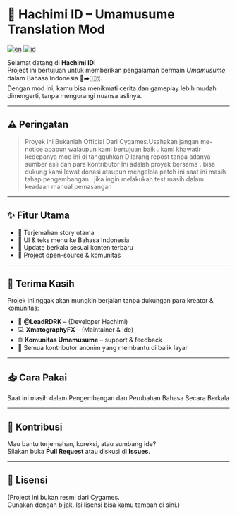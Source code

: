# 🐎 Hachimi ID – Umamusume Translation Mod

[![en](https://img.shields.io/badge/lang-English-blue.svg)](README.en.md)
[![id](https://img.shields.io/badge/lang-Indonesia-red.svg)](README.md)


Selamat datang di **Hachimi ID**!  
Project ini bertujuan untuk memberikan pengalaman bermain *Umamusume* dalam Bahasa Indonesia 🎌➡️🇮🇩.  
Dengan mod ini, kamu bisa menikmati cerita dan gameplay lebih mudah dimengerti, tanpa mengurangi nuansa aslinya.

---

## ⚠️ Peringatan
> Proyek ini Bukanlah Official Dari Cygames.Usahakan jangan me-notice apapun walaupun kami bertujuan baik . kami khawatir kedepanya mod ini di tangguhkan 
> Dilarang repost tanpa adanya sumber asli dan para kontributor
> Ini adalah proyek bersama . bisa dukung kami lewat donasi ataupun mengelola patch ini
> saat ini masih tahap pengembangan . jika ingin melakukan test masih dalam keadaan manual pemasangan

---

## ✨ Fitur Utama
- 📖 Terjemahan story utama
- 🎤 UI & teks menu ke Bahasa Indonesia
- 🔄 Update berkala sesuai konten terbaru
- 🌱 Project open-source & komunitas

---

## 🙏 Terima Kasih
Projek ini nggak akan mungkin berjalan tanpa dukungan para kreator & komunitas:

- 🎨 **@LeadRDRK** – (Developer Hachimi)
- 💻 **XmatographyFX** – (Maintainer & Ide)
- 🌐 **Komunitas Umamusume** – support & feedback
- 🧩 Semua kontributor anonim yang membantu di balik layar

---

## 📥 Cara Pakai
Saat ini masih dalam Pengembangan dan Perubahan Bahasa Secara Berkala

---

## 🤝 Kontribusi
Mau bantu terjemahan, koreksi, atau sumbang ide?  
Silakan buka **Pull Request** atau diskusi di **Issues**.

---

## 📜 Lisensi
(Project ini bukan resmi dari Cygames.  
Gunakan dengan bijak. Isi lisensi bisa kamu tambah di sini.)
